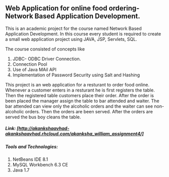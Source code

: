 ## Web Application for online food ordering- Network Based Application Development.

This is an academic project for the course named Network Based Application Development. 
In this course every student is required to create a small web application project using JAVA, JSP, Servlets, SQL.

The course consisted of concepts like
 1. JDBC- ODBC Driver Connection.
 2. Connection Pool
 3. Use of Java MAil API
 4. Implementation of Password Security using Salt and Hashing
 
This project is an web application for a resturant to order food online. Whenever a customer enters in a resturant he is 
first registers the table. Then the registered table customers place their order. After the order is been placed the manager
assign the table to bar attended and waiter. The bar attended can view only the alcoholic orders and the waiter can see non-alcoholic 
orders. Then the orders are been served. After the orders are served the bus boy cleans the table.

##### Link: [http://akankshaavhad-akankshaavhad.rhcloud.com/akanksha_william_assignment4/]

##### Tools and Technologies:
1. NetBeans IDE 8.1
2. MySQL Workbench 6.3 CE
3. Java 1.7





 



